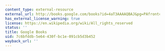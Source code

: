 ```yaml
---
content_type: external-resource
external_url: http://books.google.com/books?id=4aT3AAAAQBAJ&pg=PAfrontcover
has_external_license_warning: true
license: https://en.wikipedia.org/wiki/All_rights_reserved
status: ''
title: Google Books
uid: 7c6bfddb-5e64-430f-bc1e-091cb5d3b452
wayback_url: ''
---
```

